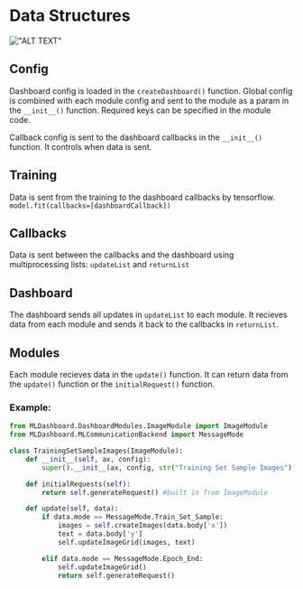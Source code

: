# Data Structures

!["ALT TEXT"](DataStructuresDiagram.png)

## Config

Dashboard config is loaded in the `createDashboard()` function.
Global config is combined with each module config and sent to the module
as a param in the `__init__()` function. Required keys can be specified
in the module code.

Callback config is sent to the dashboard callbacks in the `__init__()`
function. It controls when data is sent.

## Training

Data is sent from the training to the dashboard callbacks by tensorflow.
`model.fit(callbacks=[dashboardCallback])`

## Callbacks

Data is sent between the callbacks and the dashboard using multiprocessing
lists: `updateList` and `returnList`

## Dashboard

The dashboard sends all updates in `updateList` to each module. It recieves
data from each module and sends it back to the callbacks in `returnList`.

## Modules

Each module recieves data in the `update()` function. It can return data
from the `update()` function or the `initialRequest()` function.

### Example:
```python
from MLDashboard.DashboardModules.ImageModule import ImageModule
from MLDashboard.MLCommunicationBackend import MessageMode

class TrainingSetSampleImages(ImageModule):
    def __init__(self, ax, config):
        super().__init__(ax, config, str("Training Set Sample Images"), MessageMode.Train_Set_Sample)

    def initialRequests(self):
        return self.generateRequest() #built in from ImageModule

    def update(self, data):
        if data.mode == MessageMode.Train_Set_Sample:
            images = self.createImages(data.body['x'])
            text = data.body['y']
            self.updateImageGrid(images, text)

        elif data.mode == MessageMode.Epoch_End:
            self.updateImageGrid()
            return self.generateRequest()
```